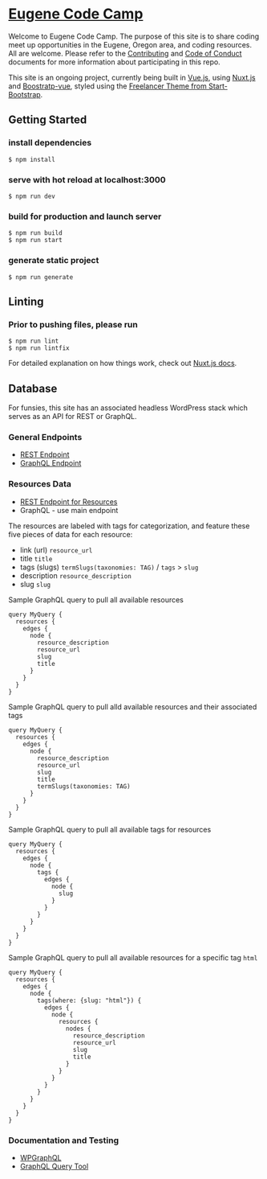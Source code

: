 # [Eugene Code Camp](https://eugenecodecamp.com/)

Welcome to Eugene Code Camp. The purpose of this site is to share coding meet up opportunities in the Eugene, Oregon area, and coding resources. All are welcome. Please refer to the [Contributing](https://github.com/EugeneCodeCamp/EugeneCodeCamp.github.io/blob/master/CONTRIBUTING.md) and [Code of Conduct](https://github.com/EugeneCodeCamp/EugeneCodeCamp.github.io/blob/master/CODE_OF_CONDUCT.md) documents for more information about participating in this repo.


This site is an ongoing project, currently being built in [Vue.js](https://vuejs.org/), using [Nuxt.js](https://nuxtjs.org/) and [Boostratp-vue](https://bootstrap-vue.js.org/), styled using the [Freelancer Theme from Start-Bootstrap](https://github.com/BlackrockDigital/startbootstrap-freelancer).

## Getting Started


### install dependencies
    $ npm install

### serve with hot reload at localhost:3000
    $ npm run dev

### build for production and launch server
    $ npm run build
    $ npm run start

### generate static project
    $ npm run generate

## Linting

### Prior to pushing files, please run
    $ npm run lint
    $ npm run lintfix

For detailed explanation on how things work, check out [Nuxt.js docs](https://nuxtjs.org).

## Database

For funsies, this site has an associated headless WordPress stack which serves as an API for REST or GraphQL.

### General Endpoints

* [REST Endpoint](https://api.eugenecodecamp.com/wp-json/wp/v2/)
* [GraphQL Endpoint](https://api.eugenecodecamp.com/graphql)

### Resources Data

* [REST Endpoint for Resources](https://api.eugenecodecamp.com/wp-json/wp/v2/resources/)
* GraphQL - use main endpoint

The resources are labeled with tags for categorization, and feature these five pieces of data for each resource:
* link (url) `resource_url`
* title `title`
* tags (slugs) `termSlugs(taxonomies: TAG)` / `tags` > `slug`
* description `resource_description`
* slug `slug`

Sample GraphQL query to pull all available resources

```
query MyQuery {
  resources {
    edges {
      node {
        resource_description
        resource_url
        slug
        title
      }
    }
  }
}
```

Sample GraphQL query to pull alld available resources and their associated tags

```
query MyQuery {
  resources {
    edges {
      node {
        resource_description
        resource_url
        slug
        title
        termSlugs(taxonomies: TAG)
      }
    }
  }
}
```

Sample GraphQL query to pull all available tags for resources

```
query MyQuery {
  resources {
    edges {
      node {
        tags {
          edges {
            node {
              slug
            }
          }
        }
      }
    }
  }
}
```

Sample GraphQL query to pull all available resources for a specific tag `html`

```
query MyQuery {
  resources {
    edges {
      node {
        tags(where: {slug: "html"}) {
          edges {
            node {
              resources {
                nodes {
                  resource_description
                  resource_url
                  slug
                  title
                }
              }
            }
          }
        }
      }
    }
  }
}
```

### Documentation and Testing

* [WPGraphQL](https://docs.wpgraphql.com/)
* [GraphQL Query Tool](https://lucasconstantino.github.io/graphiql-online/)
